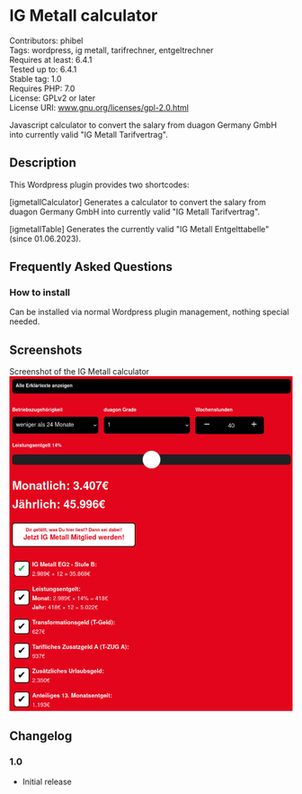 # IG Metall calculator
Contributors: phibel \
Tags: wordpress, ig metall, tarifrechner, entgeltrechner \
Requires at least: 6.4.1 \
Tested up to: 6.4.1 \
Stable tag: 1.0 \
Requires PHP: 7.0 \
License: GPLv2 or later \
License URI: www.gnu.org/licenses/gpl-2.0.html

Javascript calculator to convert the salary from duagon Germany GmbH into currently valid "IG Metall Tarifvertrag".

## Description

This Wordpress plugin provides two shortcodes:

[igmetallCalculator]
Generates a calculator to convert the salary from duagon Germany GmbH into currently valid "IG Metall Tarifvertrag".

[igmetallTable]
Generates the currently valid "IG Metall Entgelttabelle" (since 01.06.2023).

## Frequently Asked Questions

### How to install

Can be installed via normal Wordpress plugin management, nothing special needed.

## Screenshots

Screenshot of the IG Metall calculator
![Screenshot desktop](doc/screenshot_desktop.png)

## Changelog ##

### 1.0
* Initial release

